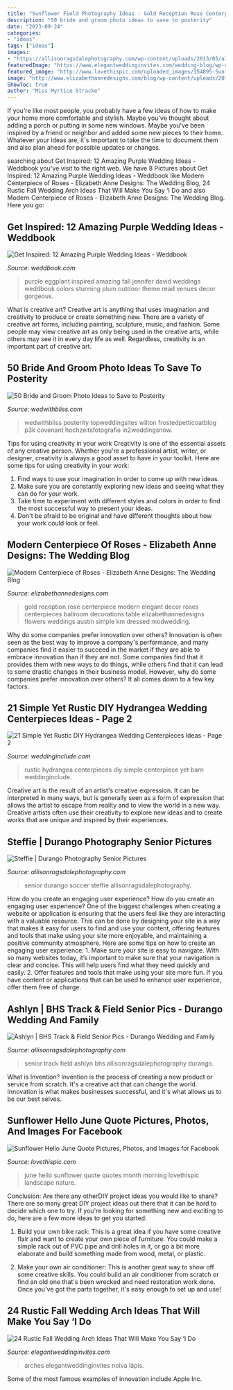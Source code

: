 ```yaml
---
title: "Sunflower Field Photography Ideas : Gold Reception Rose Centerpiece Modern Elegant Decor Roses Centerpieces Ballroom Decorations Table Elizabethannedesigns Flowers Weddings Austin Simple Km Dressed Modwedding"
description: "50 bride and groom photo ideas to save to posterity"
date: "2023-09-24"
categories:
- "ideas"
tags: ["ideas"]
images:
- "https://allisonragsdalephotography.com/wp-content/uploads/2013/05/allisonragsdalephotography-11.jpg"
featuredImage: "https://www.elegantweddinginvites.com/wedding-blog/wp-content/uploads/2020/04/unique-boho-flower-arch-for-fall-wedding-ideas.jpg"
featured_image: "http://www.lovethispic.com/uploaded_images/354895-Sunflower-Hello-June-Quote.jpg"
image: "http://www.elizabethannedesigns.com/blog/wp-content/uploads/2015/07/Modern-Centerpiece-of-Roses.jpg"
ShowToc: true
author: "Miss Myrtice Stracke"
---
```



If you're like most people, you probably have a few ideas of how to make your home more comfortable and stylish. Maybe you've thought about adding a porch or putting in some new windows. Maybe you've been inspired by a friend or neighbor and added some new pieces to their home. Whatever your ideas are, it's important to take the time to document them and also plan ahead for possible updates or changes.

	

		
searching about Get Inspired: 12 Amazing Purple Wedding Ideas - Weddbook you've visit to the right web. We have 8 Pictures about Get Inspired: 12 Amazing Purple Wedding Ideas - Weddbook like Modern Centerpiece of Roses - Elizabeth Anne Designs: The Wedding Blog, 24 Rustic Fall Wedding Arch Ideas That Will Make You Say ‘I Do and also Modern Centerpiece of Roses - Elizabeth Anne Designs: The Wedding Blog. Here you go:
		
    
## Get Inspired: 12 Amazing Purple Wedding Ideas - Weddbook

<img loading=lazy src="http://s3.weddbook.com/t1/1/9/8/1982444/get-inspired-12-amazing-purple-wedding-ideas.jpg" onerror="this.onerror=null;this.src='https://tse2.mm.bing.net/th?id=OIP.V9n-4y_BMn0RA2hm3h3MkwHaLH&amp;pid=15.1';" alt="Get Inspired: 12 Amazing Purple Wedding Ideas - Weddbook">

_Source: weddbook.com_

>purple eggplant inspired amazing fall jennifer david weddings weddbook colors stunning plum outdoor theme read venues decor gorgeous. 

	

What is creative art?
Creative art is anything that uses imagination and creativity to produce or create something new. There are a variety of creative art forms, including painting, sculpture, music, and fashion. Some people may view creative art as only being used in the creative arts, while others may see it in every day life as well. Regardless, creativity is an important part of creative art.

    
## 50 Bride And Groom Photo Ideas To Save To Posterity

<img loading=lazy src="https://wedwithbliss.com/wp-content/uploads/2017/04/8-bride-and-groom-photo-ideas.jpg" onerror="this.onerror=null;this.src='https://tse2.mm.bing.net/th?id=OIP.Mn16qE4a5yv-7zaqSiFE7gHaLG&amp;pid=15.1';" alt="50 Bride and Groom Photo Ideas to Save to Posterity">

_Source: wedwithbliss.com_

>wedwithbliss posterity topweddingsites wilton frostedpetticoatblog p3k covenant hochzeitsfotografie in2weddingsnow. 

	

Tips for using creativity in your work
Creativity is one of the essential assets of any creative person. Whether you're a professional artist, writer, or designer, creativity is always a good asset to have in your toolkit. Here are some tips for using creativity in your work:
1. Find ways to use your imagination in order to come up with new ideas.
2. Make sure you are constantly exploring new ideas and seeing what they can do for your work.
3. Take time to experiment with different styles and colors in order to find the most successful way to present your ideas.
4. Don't be afraid to be original and have different thoughts about how your work could look or feel.

    
## Modern Centerpiece Of Roses - Elizabeth Anne Designs: The Wedding Blog

<img loading=lazy src="http://www.elizabethannedesigns.com/blog/wp-content/uploads/2015/07/Modern-Centerpiece-of-Roses.jpg" onerror="this.onerror=null;this.src='https://tse1.mm.bing.net/th?id=OIP.jwdDd0Utf_7luVDctvLBlwHaLH&amp;pid=15.1';" alt="Modern Centerpiece of Roses - Elizabeth Anne Designs: The Wedding Blog">

_Source: elizabethannedesigns.com_

>gold reception rose centerpiece modern elegant decor roses centerpieces ballroom decorations table elizabethannedesigns flowers weddings austin simple km dressed modwedding. 

	

Why do some companies prefer innovation over others?
Innovation is often seen as the best way to improve a company's performance, and many companies find it easier to succeed in the market if they are able to embrace innovation than if they are not. Some companies find that it provides them with new ways to do things, while others find that it can lead to some drastic changes in their business model. However, why do some companies prefer innovation over others? It all comes down to a few key factors.

    
## 21 Simple Yet Rustic DIY Hydrangea Wedding Centerpieces Ideas - Page 2

<img loading=lazy src="https://www.weddinginclude.com/wp-content/uploads/2017/07/Rustic-hydrangea-centerpiece-at-Pratt-Barn.jpg" onerror="this.onerror=null;this.src='https://tse1.mm.bing.net/th?id=OIP.Z0JTkdBhG4pyPWvemVRDPwHaLJ&amp;pid=15.1';" alt="21 Simple Yet Rustic DIY Hydrangea Wedding Centerpieces Ideas - Page 2">

_Source: weddinginclude.com_

>rustic hydrangea centerpieces diy simple centerpiece yet barn weddinginclude. 

	

Creative art is the result of an artist's creative expression. It can be interpreted in many ways, but is generally seen as a form of expression that allows the artist to escape from reality and to view the world in a new way. Creative artists often use their creativity to explore new ideas and to create works that are unique and inspired by their experiences.

    
## Steffie | Durango Photography Senior Pictures

<img loading=lazy src="https://allisonragsdalephotography.com/wp-content/uploads/2013/05/allisonragsdalephotography-11.jpg" onerror="this.onerror=null;this.src='https://tse3.mm.bing.net/th?id=OIP.ZEzp4iK0rZP84jD_ZeQsTAHaLI&amp;pid=15.1';" alt="Steffie | Durango Photography Senior Pictures">

_Source: allisonragsdalephotography.com_

>senior durango soccer steffie allisonragsdalephotography. 

	

How do you create an engaging user experience?
How do you create an engaging user experience? One of the biggest challenges when creating a website or application is ensuring that the users feel like they are interacting with a valuable resource. This can be done by designing your site in a way that makes it easy for users to find and use your content, offering features and tools that make using your site more enjoyable, and maintaining a positive community atmosphere. Here are some tips on how to create an engaging user experience: 1. Make sure your site is easy to navigate. With so many websites today, it’s important to make sure that your navigation is clear and concise. This will help users find what they need quickly and easily. 2. Offer features and tools that make using your site more fun. If you have content or applications that can be used to enhance user experience, offer them free of charge.

    
## Ashlyn | BHS Track &amp; Field Senior Pics - Durango Wedding And Family

<img loading=lazy src="https://allisonragsdalephotography.com/wp-content/uploads/2013/08/allisonragsdalephotography-1212.jpg" onerror="this.onerror=null;this.src='https://tse3.mm.bing.net/th?id=OIP.il0gO4UNEB4iiakHicX0UwHaE7&amp;pid=15.1';" alt="Ashlyn | BHS Track &amp; Field Senior Pics - Durango Wedding and Family">

_Source: allisonragsdalephotography.com_

>senior track field ashlyn bhs allisonragsdalephotography durango. 

	

What is Invention?
Invention is the process of creating a new product or service from scratch. It's a creative act that can change the world. Innovation is what makes businesses successful, and it's what allows us to be our best selves.

    
## Sunflower Hello June Quote Pictures, Photos, And Images For Facebook

<img loading=lazy src="http://www.lovethispic.com/uploaded_images/354895-Sunflower-Hello-June-Quote.jpg" onerror="this.onerror=null;this.src='https://tse2.mm.bing.net/th?id=OIP.spCAcR446SWPqOe0nNOSIQHaGB&amp;pid=15.1';" alt="Sunflower Hello June Quote Pictures, Photos, and Images for Facebook">

_Source: lovethispic.com_

>june hello sunflower quote quotes month morning lovethispic landscape nature. 

	

Conclusion: Are there any otherDIY project ideas you would like to share?
There are so many great DIY project ideas out there that it can be hard to decide which one to try. If you're looking for something new and exciting to do, here are a few more ideas to get you started: 
1. Build your own bike rack: This is a great idea if you have some creative flair and want to create your own piece of furniture. You could make a simple rack out of PVC pipe and drill holes in it, or go a bit more elaborate and build something made from wood, metal, or plastic. 

2. Make your own air conditioner: This is another great way to show off some creative skills. You could build an air conditioner from scratch or find an old one that's been wrecked and need restoration work done. Once you've got the parts together, it's easy enough to set up and use!

    
## 24 Rustic Fall Wedding Arch Ideas That Will Make You Say ‘I Do

<img loading=lazy src="https://www.elegantweddinginvites.com/wedding-blog/wp-content/uploads/2020/04/unique-boho-flower-arch-for-fall-wedding-ideas.jpg" onerror="this.onerror=null;this.src='https://tse3.mm.bing.net/th?id=OIP.ZzV7gySLpQmTpmMH3506_gHaLH&amp;pid=15.1';" alt="24 Rustic Fall Wedding Arch Ideas That Will Make You Say ‘I Do">

_Source: elegantweddinginvites.com_

>arches elegantweddinginvites noiva lápis. 

	

Some of the most famous examples of innovation include Apple Inc.

